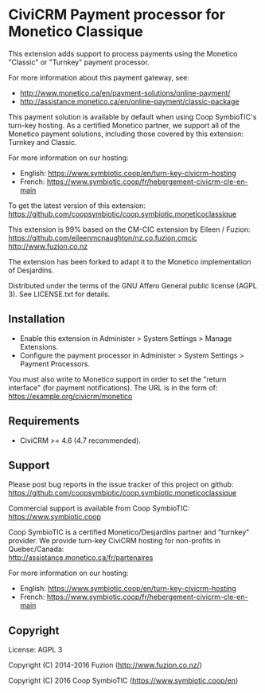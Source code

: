 CiviCRM Payment processor for Monetico Classique
================================================

This extension adds support to process payments using the Monetico "Classic"
or "Turnkey" payment processor.

For more information about this payment gateway, see:

* http://www.monetico.ca/en/payment-solutions/online-payment/
* http://assistance.monetico.ca/en/online-payment/classic-package

This payment solution is available by default when using Coop SymbioTIC's
turn-key hosting. As a certified Monetico partner, we support all of the
Monetico payment solutions, including those covered by this extension:
Turnkey and Classic.

For more information on our hosting:

* English: https://www.symbiotic.coop/en/turn-key-civicrm-hosting
* French: https://www.symbiotic.coop/fr/hebergement-civicrm-cle-en-main

To get the latest version of this extension:  
https://github.com/coopsymbiotic/coop.symbiotic.moneticoclassique

This extension is 99% based on the CM-CIC extension by Eileen / Fuzion:  
https://github.com/eileenmcnaughton/nz.co.fuzion.cmcic  
http://www.fuzion.co.nz

The extension has been forked to adapt it to the Monetico implementation of
Desjardins.

Distributed under the terms of the GNU Affero General public license (AGPL 3).
See LICENSE.txt for details.

Installation
------------

* Enable this extension in Administer > System Settings > Manage Extensions.
* Configure the payment processor in Administer > System Settings > Payment Processors.

You must also write to Monetico support in order to set the "return interface"
(for payment notifications). The URL is in the form of:
https://example.org/civicrm/monetico

Requirements
------------

- CiviCRM >= 4.6 (4.7 recommended).

Support
-------

Please post bug reports in the issue tracker of this project on github:  
https://github.com/coopsymbiotic/coop.symbiotic.moneticoclassique

Commercial support is available from Coop SymbioTIC:  
https://www.symbiotic.coop

Coop SymbioTIC is a certified Monetico/Desjardins partner and "turnkey"
provider. We provide turn-key CiviCRM hosting for non-profits in Quebec/Canada:  
http://assistance.monetico.ca/fr/partenaires

For more information on our hosting:

* English: https://www.symbiotic.coop/en/turn-key-civicrm-hosting
* French: https://www.symbiotic.coop/fr/hebergement-civicrm-cle-en-main

Copyright
---------

License: AGPL 3

Copyright (C) 2014-2016 Fuzion (http://www.fuzion.co.nz/)

Copyright (C) 2016 Coop SymbioTIC (https://www.symbiotic.coop/en)
